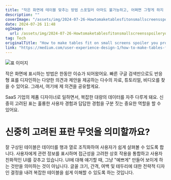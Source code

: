 ```yaml
---
title: "작은 화면에 테이블 맞추는 방법 스포일러 아마도 불가능하고, 어쩌면 그렇게 하지 않는 것이 좋을 수도 있습니다"
description: ""
coverImage: "/assets/img/2024-07-26-Howtomaketablesfitonsmallscreensspoileryouprobablycantandmaybeyoushouldnt_0.png"
date: 2024-07-26 11:48
ogImage: 
  url: /assets/img/2024-07-26-Howtomaketablesfitonsmallscreensspoileryouprobablycantandmaybeyoushouldnt_0.png
tag: Tech
originalTitle: "How to make tables fit on small screens spoiler you probably cant and maybe you shouldnt"
link: "https://medium.com/user-experience-design-1/how-to-make-tables-fit-on-small-screens-spoiler-you-probably-cant-and-maybe-you-shouldn-t-9582111cdb1d"
---
```



![표 이미지](/assets/img/2024-07-26-Howtomaketablesfitonsmallscreensspoileryouprobablycantandmaybeyoushouldnt_0.png)

작은 화면에 표시하는 방법은 한동안 이슈가 되어왔어요. 빠른 구글 검색만으로도 반응형 표를 디자인하는 다양한 의견과 제안을 제공하는 다수의 자료, 튜토리얼, 비디오를 찾을 수 있어요. 그래서, 여기에 제 의견을 공유할게요.

SaaS 기업의 제품 디자이너로 일하면서, 복잡한 대량의 데이터를 자주 다루게 돼요. 신중히 고려된 표는 훌륭한 사용자 경험과 답답한 경험을 구분 짓는 중요한 역할을 할 수 있어요.

# 신중히 고려된 표란 무엇을 의미할까요?

<div class="content-ad"></div>

잘 구상된 테이블은 데이터를 행과 열로 조직화하여 사용자가 쉽게 살펴볼 수 있도록 합니다. 사용자에게 관련 정보를 표시하며 접근성을 고려한 상호 작용을 통합하고 사용자 친화적인 UI를 갖추고 있습니다. UI에 대해 얘기할 때, 그냥 "예쁘게" 만들어 보이게 하는 것만을 의미하는 것이 아닙니다. 글꼴 크기, 간격, 여백 및 테두리에 대한 전략적 디자인 결정을 내려 복잡한 테이블을 쉽게 이해할 수 있도록 하는 것입니다.